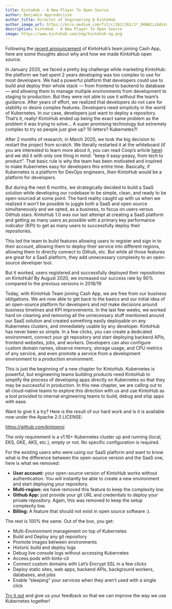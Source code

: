 ```yaml
---
title: KintoHub - A New Player To Open Source
author: Benjamin Apprederisse
author_title: Director of Engineering @ KintoHub
author_image_url: https://miro.medium.com/fit/c/262/262/1*_OH8W1ii8dsVqRyrHZ7iiw.jpeg
description: KintoHub - A New Player To Open Source
image: https://www.kintohub.com/img/kintohub-og.png
---
```


Following the [recent announcement](https://www.kintohub.com/blog/2021/02/12/KintoHub-Team-Joins-Cash-App) of KintoHub’s team joining Cash App, here are some thoughts about why and how we made KintoHub open source.

<!--truncate-->

In January 2020, we faced a pretty big challenge while marketing KintoHub: the platform we had spent 2 years developing was too complex to use for most developers. We had a powerful platform that developers could use to build and deploy their whole stack — from frontend to backend to database — and allowing them to manage multiple environments from development to staging to production. But they were not able to use it without the team‘s guidance.
After years of effort, we realized that developers do not care for stability or desire complex features. Developers need simplicity in the world of Kubernetes. In our case, developers just want to deploy a repository. That’s it, really! KintoHub ended up being the exact same problem as the problem it was trying to solve… A super promising technology but extremely complex to try so people just give up? 10 letters? Kubernetes?!

After 2 months of research, in March 2020, we took the big decision to restart the project from scratch. We literally restarted it at the whiteboard (if you are interested to learn more about it, you can read Coop’s article [here](https://blog.kintohub.com/from-whiteboard-to-surprise-retrospective-600e68f292c7)) and we did it with only one thing in mind: “keep it easy-peasy, from tech to product”. That basic rule is why the team has been motivated and inspired to make Kubernetes easy for developers this entire time. Basically, if Kubernetes is a platform for DevOps engineers, then KintoHub would be a platform for developers.

But during the next 6 months, we strategically decided to build a SaaS solution while developing our codebase to be simple, clean, and ready to be open-sourced at some point. The hard reality caught up with us when we realized it won’t be possible to juggle both a SaaS and open source simultaneously and we opted, as a business, to focus on users versus GitHub stars. KintoHub 1.0 was our last attempt at creating a SaaS platform and getting as many users as possible with a primary key performance indicator (KPI) to get as many users to successfully deploy their repositories.

This led the team to build features allowing users to register and sign in to their account, allowing them to deploy their service into different regions, allowing them to directly connect to Github, etc. But while all those features are great for a SaaS platform, they add unnecessary complexity to an open-source developer tool.

But it worked, users registered and successfully deployed their repositories on KintoHub! By August 2020, we increased our success rate by 90% compared to the previous versions in 2018/19

Today, with KintoHub Team joining Cash App, we are free from our business obligations. We are now able to get back to the basics and our initial idea of an open-source platform for developers and not make decisions around business timelines and KPI improvements. In the last few weeks, we worked hard on cleaning and removing all the unnecessary stuff mentioned around our SaaS solution and created something easily deployable on any Kubernetes clusters, and immediately usable by any developer. KintoHub has never been so simple. In a few clicks, you can create a dedicated environment, connect your git repository and start deploying backend APIs, frontend websites, jobs, and workers. Developers can also configure custom domain names, observe memory, storage usage, and CPU metrics of any service, and even promote a service from a development environment to a production environment.

This is just the beginning of a new chapter for KintoHub. Kubernetes is powerful, but engineering teams building products need KintoHub to simplify the process of developing apps directly on Kubernetes so that they may be successful in production. In this new chapter, we are calling out to all cloud-native teams to explore this direction with us and use KintoHub as a tool provided to internal engineering teams to build, debug and ship apps with ease.

Want to give it a try? Here is the result of our hard work and is it is available now under the Apache 2.0 LICENSE:

https://github.com/kintoproj

The only requirement is a v1.16+ Kubernetes cluster up and running (local, EKS, GKE, AKS, etc.), empty or not. No specific configuration is required.

For the existing users who were using our SaaS platform and want to know what is the difference between the open-source version and the SaaS one, here is what we removed:

- **User account:** your open-source version of KintoHub works without authentication. You will instantly be able to create a new environment and start deploying your repository.
- **Multi-region:** we have removed this feature to keep the complexity low.
- **Github App:** just provide your git URL and credentials to deploy your private repository. Again, this was removed to keep the setup complexity low.
- **Billing:** A feature that should not exist in open source software :).

The rest is 100% the same. Out of the box, you get:

- Multi-Environment management on top of Kubernetes
- Build and Deploy any git repository
- Promote images between environments
- Historic build and deploy logs
- Debug live console logs without accessing Kubernetes
- Access pods with kinto-cli
- Connect custom domains with Let’s Encrypt SSL in a few clicks
- Deploy static sites, web apps, backend APIs, background workers, databases, and jobs
- Enable “sleeping” your services when they aren’t used with a single click

[Try it out](https://www.kintohub.com/installation/installation) and give us your feedback so that we can improve the way we use Kubernetes together!
